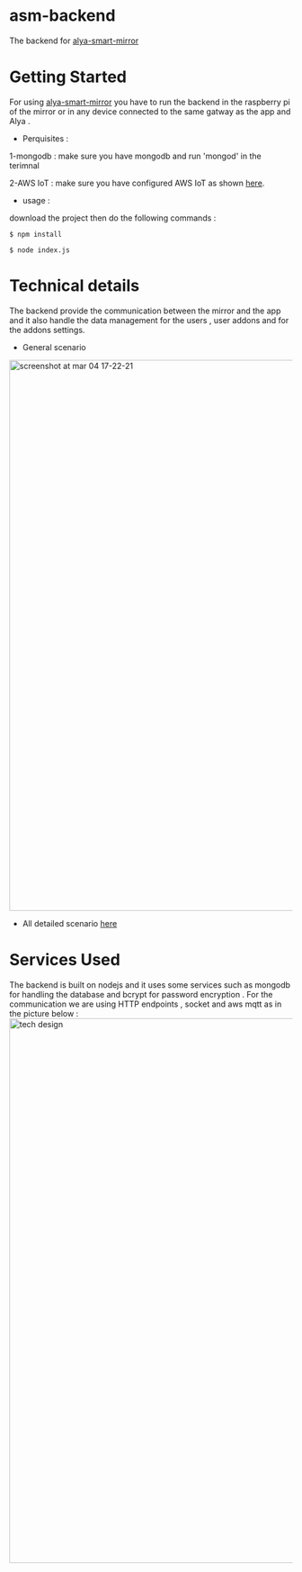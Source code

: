 # asm-backend
The backend for [alya-smart-mirror](https://github.com/alronz/alya-smart-mirror)  
# Getting Started 
For using [alya-smart-mirror](https://github.com/alronz/alya-smart-mirror) you have to run the backend in the raspberry pi of the mirror or in any device connected to the same gatway as the app and Alya .

* Perquisites :

1-mongodb :  make sure you have mongodb and run 'mongod' in the terimnal 

2-AWS IoT : make sure you have configured AWS IoT as shown [here](https://github.com/alya-mirror/asm-youtube-addon-skill/blob/master/documentation/awsIOT.md).

* usage :

download the project then do the following commands :

```
$ npm install 
```
```
$ node index.js
```
# Technical details
The backend provide the communication between the mirror and the app and it also handle the data management for the users , user addons and for the addons settings. 
* General scenario 
<img width="979" alt="screenshot at mar 04 17-22-21" src="https://user-images.githubusercontent.com/21360696/36948909-ae1f2af4-1fe1-11e8-9820-27d3e54c12b2.png">

* All detailed scenario [here](https://github.com/alya-mirror/asm-backend/blob/master/docs/detailedScenarios.md) 
# Services Used
The backend is built on nodejs and it uses some services such as mongodb for handling the database and bcrypt for password encryption .
For the communication we are using HTTP endpoints , socket and aws mqtt as in the picture below :
<img width="968" alt="tech design" src="https://user-images.githubusercontent.com/21360696/36948925-d81cc302-1fe1-11e8-83b3-a25fe1417992.png">

